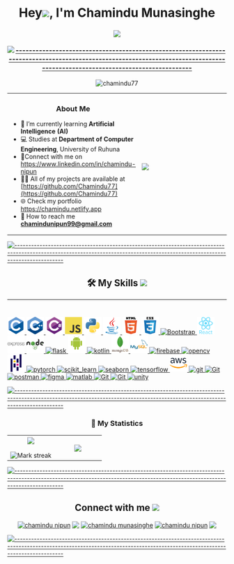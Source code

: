 
<h1 align="center">Hey<img src="https://raw.githubusercontent.com/MartinHeinz/MartinHeinz/master/wave.gif" width="30px">, I'm Chamindu Munasinghe </h1>

<h3 align="center"><img src="https://readme-typing-svg.herokuapp.com?lines=Thank+You+for+taking+the+time+to+view+my+GitHub+Profile...&center=true&width=700&height=45">


[![-----------------------------------------------------------------------------------------------------------------------------------------------------------------------------](
https://raw.githubusercontent.com/andreasbm/readme/master/assets/lines/aqua.png)](https://github.com/BaseMax?tab=repositories)

</h3> <p align="center"> <img src="https://komarev.com/ghpvc/?username=chamindu77&label=Profile%20views&color=0e75b6&style=flat" alt="chamindu77" /> </p>

<table align="center">
<tr border="none">
<td width="67%" hegth="40%" align="left">
<h3 align="center"> About Me </h3>


- 🌱 I’m currently learning **Artificial Intelligence (AI)**
- 💻 Studies at **Department of Computer
Engineering**, University of Ruhuna
- 📌Connect with me on https://www.linkedin.com/in/chamindu-nipun
- 👨‍💻 All of my projects are available at [https://github.com/Chamindu77](https://github.com/Chamindu77)
- 🌐 Check my portfolio https://chamindu.netlify.app
- 📩 How to reach me **chamindunipun99@gmail.com**
</td>
<td width="37%" hegth="30%" align="left">

<picture> <img align="right" src="https://github.com/7oSkaaa/7oSkaaa/blob/main/Images/Right_Side.gif?raw=true" width = 250px></picture>

  </td>
</tr>
</table>



[![-----------------------------------------------------------------------------------------------------------------------------------------------------------------------------](
https://raw.githubusercontent.com/andreasbm/readme/master/assets/lines/aqua.png)](https://github.com/BaseMax?tab=repositories)

<h2 align="center"> 🛠️ My Skills <img src = "https://media2.giphy.com/media/QssGEmpkyEOhBCb7e1/giphy.gif?cid=ecf05e47a0n3gi1bfqntqmob8g9aid1oyj2wr3ds3mg700bl&rid=giphy.gif" width = 32px> </h2>

---
<h1></h1>
    <a href="https://github.com/Chamindu77?tab=repositories&q=&type=&language=c&sort=" target="_blank" rel="noreferrer">
      <img src="https://raw.githubusercontent.com/devicons/devicon/master/icons/c/c-original.svg" alt="c" width="40" height="40"/>
    </a>
    <a href="https://github.com/Chamindu77?tab=repositories&q=&type=&language=cplusplus&sort=" target="_blank" rel="noreferrer">
      <img src="https://raw.githubusercontent.com/devicons/devicon/master/icons/cplusplus/cplusplus-original.svg" alt="cplusplus" width="40" height="40"/>
    </a>
    <a href="https://github.com/Chamindu77?tab=repositories&q=&type=&language=csharp&sort=" target="_blank" rel="noreferrer">
      <img src="https://raw.githubusercontent.com/devicons/devicon/master/icons/csharp/csharp-original.svg" alt="csharp" width="40" height="40"/>
    </a>
    <a href="https://github.com/Chamindu77?tab=repositories&q=&type=&language=javascript&sort=" target="_blank" rel="noreferrer">
      <img src="https://raw.githubusercontent.com/devicons/devicon/master/icons/javascript/javascript-original.svg" alt="javascript" width="40" height="40"/>
    </a>
    <a href="https://github.com/Chamindu77?tab=repositories&q=&type=&language=python&sort=" target="_blank" rel="noreferrer">
      <img src="https://raw.githubusercontent.com/devicons/devicon/master/icons/python/python-original.svg" alt="python" width="40" height="40"/>
    </a>
    <a href="https://github.com/Chamindu77?tab=repositories&q=&type=&language=java&sort=" target="_blank" rel="noreferrer">
      <img src="https://raw.githubusercontent.com/devicons/devicon/master/icons/java/java-original.svg" alt="java" width="40" height="40"/>
    </a>
    <a href="https://github.com/Chamindu77?tab=repositories&q=&type=&language=html5&sort=" target="_blank" rel="noreferrer">
      <img src="https://raw.githubusercontent.com/devicons/devicon/master/icons/html5/html5-original-wordmark.svg" alt="html5" width="40" height="40"/>
    </a>
    <a href="https://github.com/Chamindu77?tab=repositories&q=&type=&language=css3&sort=" target="_blank" rel="noreferrer">
      <img src="https://raw.githubusercontent.com/devicons/devicon/master/icons/css3/css3-original-wordmark.svg" alt="css3" width="40" height="40"/>
    </a>
     <a href="https://github.com/Chamindu77?tab=repositories&q=&type=&language=bootstrap&sort=" target="_blank" rel="noreferrer">
        <img src="https://cdn.worldvectorlogo.com/logos/bootstrap-4.svg" width="40" height="40" alt="Bootstrap" />
    </a>
    <a href="https://github.com/Chamindu77?tab=repositories&q=&type=&language=react&sort=" target="_blank" rel="noreferrer">
      <img src="https://raw.githubusercontent.com/devicons/devicon/master/icons/react/react-original-wordmark.svg" alt="react" width="40" height="40"/>
    </a>
    <a href="https://github.com/Chamindu77?tab=repositories&q=&type=&language=express&sort=" target="_blank" rel="noreferrer">
      <img src="https://raw.githubusercontent.com/devicons/devicon/master/icons/express/express-original-wordmark.svg" alt="express" width="40" height="40"/>
    </a>
    <a href="https://github.com/Chamindu77?tab=repositories&q=&type=&language=nodejs&sort=" target="_blank" rel="noreferrer">
      <img src="https://raw.githubusercontent.com/devicons/devicon/master/icons/nodejs/nodejs-original-wordmark.svg" alt="nodejs" width="40" height="40"/>
    </a>
    <a href="https://github.com/Chamindu77?tab=repositories&q=&type=&language=flask&sort=" target="_blank" rel="noreferrer">
      <img src="https://www.vectorlogo.zone/logos/pocoo_flask/pocoo_flask-icon.svg" alt="flask" width="40" height="40"/>
    </a>
    <a href="https://github.com/Chamindu77?tab=repositories&q=&type=&language=android&sort=" target="_blank" rel="noreferrer">
      <img src="https://raw.githubusercontent.com/devicons/devicon/master/icons/android/android-original-wordmark.svg" alt="android" width="40" height="40"/>
    </a>
    <a href="https://github.com/Chamindu77?tab=repositories&q=&type=&language=kotlin&sort=" target="_blank" rel="noreferrer">
      <img src="https://www.vectorlogo.zone/logos/kotlinlang/kotlinlang-icon.svg" alt="kotlin" width="40" height="40"/>
    </a>
    <a href="https://github.com/Chamindu77?tab=repositories&q=&type=&language=mongodb&sort=" target="_blank" rel="noreferrer">
      <img src="https://raw.githubusercontent.com/devicons/devicon/master/icons/mongodb/mongodb-original-wordmark.svg" alt="mongodb" width="40" height="40"/>
    </a>
    <a href="https://github.com/Chamindu77?tab=repositories&q=&type=&language=mysql&sort=" target="_blank" rel="noreferrer">
      <img src="https://raw.githubusercontent.com/devicons/devicon/master/icons/mysql/mysql-original-wordmark.svg" alt="mysql" width="40" height="40"/>
    </a>
    <a href="https://github.com/Chamindu77?tab=repositories&q=&type=&language=firebase&sort=" target="_blank" rel="noreferrer">
      <img src="https://www.vectorlogo.zone/logos/firebase/firebase-icon.svg" alt="firebase" width="40" height="40"/>
    </a>
    <a href="https://github.com/Chamindu77?tab=repositories&q=&type=&language=opencv&sort=" target="_blank" rel="noreferrer">
      <img src="https://www.vectorlogo.zone/logos/opencv/opencv-icon.svg" alt="opencv" width="40" height="40"/>
    </a>
    <a href="https://github.com/Chamindu77?tab=repositories&q=&type=&language=pandas&sort=" target="_blank" rel="noreferrer">
      <img src="https://raw.githubusercontent.com/devicons/devicon/2ae2a900d2f041da66e950e4d48052658d850630/icons/pandas/pandas-original.svg" alt="pandas" width="40" height="40"/>
    </a>
     <a href="https://github.com/Chamindu77?tab=repositories&q=&type=&language=pytorch&sort=" target="_blank" rel="noreferrer">
      <img src="https://www.vectorlogo.zone/logos/pytorch/pytorch-icon.svg" alt="pytorch" width="40" height="40"/>
    </a>
    <a href="https://github.com/Chamindu77?tab=repositories&q=&type=&language=scikit_learn&sort=" target="_blank" rel="noreferrer">
      <img src="https://upload.wikimedia.org/wikipedia/commons/0/05/Scikit_learn_logo_small.svg" alt="scikit_learn" width="40" height="40"/>
    </a>
    <a href="https://github.com/Chamindu77?tab=repositories&q=&type=&language=seaborn&sort=" target="_blank" rel="noreferrer">
      <img src="https://seaborn.pydata.org/_images/logo-mark-lightbg.svg" alt="seaborn" width="40" height="40"/>
    </a>
    <a href="https://github.com/Chamindu77?tab=repositories&q=&type=&language=tensorflow&sort=" target="_blank" rel="noreferrer">
      <img src="https://www.vectorlogo.zone/logos/tensorflow/tensorflow-icon.svg" alt="tensorflow" width="40" height="40"/>
    </a>
    <a href="https://github.com/Chamindu77?tab=repositories&q=&type=&language=aws&sort=" target="_blank" rel="noreferrer">
      <img src="https://raw.githubusercontent.com/devicons/devicon/master/icons/amazonwebservices/amazonwebservices-original-wordmark.svg" alt="aws" width="40" height="40"/>
    </a>
    <a href="https://github.com/Chamindu77?tab=repositories&q=&type=&language=git&sort=" target="_blank" rel="noreferrer">
      <img src="https://www.vectorlogo.zone/logos/git-scm/git-scm-icon.svg" alt="git" width="40" height="40"/>
    </a>
    <a href="https://github.com/Chamindu77?tab=repositories&q=&type=&language=github&sort=" target="_blank" rel="noreferrer">
        <img src="https://user-images.githubusercontent.com/64439609/212556741-81407849-82c8-4926-854f-820e8a644375.png" width="40" height="40" alt="Git"/>
    </a>
    <a href="https://github.com/Chamindu77?tab=repositories&q=&type=&language=postman&sort=" target="_blank" rel="noreferrer">
      <img src="https://www.vectorlogo.zone/logos/getpostman/getpostman-icon.svg" alt="postman" width="40" height="40"/>
     </a>
     <a href="https://github.com/Chamindu77?tab=repositories&q=&type=&language=figma&sort=" target="_blank" rel="noreferrer">
      <img src="https://www.vectorlogo.zone/logos/figma/figma-icon.svg" alt="figma" width="40" height="40"/>
     </a>
     <a href="https://github.com/Chamindu77?tab=repositories&q=&type=&language=matlab&sort=" target="_blank" rel="noreferrer">
      <img src="https://upload.wikimedia.org/wikipedia/commons/2/21/Matlab_Logo.png" alt="matlab" width="40" height="40"/>
     </a>
     <a href="https://github.com/Chamindu77?tab=repositories&q=&type=&language=VisualStudio&sort=" target="_blank" rel="noreferrer">
     <img src="https://user-images.githubusercontent.com/64439609/212556816-5f39489d-6cee-4f1c-997f-4d30a391287c.png" width="40" height="40" alt="Git"/>
     </a>
     <a href="https://github.com/Chamindu77?tab=repositories&q=&type=&language=VisualStudioCode&sort=" target="_blank" rel="noreferrer">
    <img src="https://user-images.githubusercontent.com/64439609/212556802-77a65ec1-aa71-4272-b603-1a57d1914678.png" width="40" height="40" alt="Git"/>
     </a>
    <a href="https://github.com/Chamindu77?tab=repositories&q=&type=&language=unity&sort=" target="_blank" rel="noreferrer">
      <img src="https://www.vectorlogo.zone/logos/unity3d/unity3d-icon.svg" alt="unity" width="40" height="40"/>
    </a>

[![-----------------------------------------------------------------------------------------------------------------------------------------------------------------------------](
https://raw.githubusercontent.com/andreasbm/readme/master/assets/lines/aqua.png)](https://github.com/BaseMax?tab=repositories)


<h3 align="center"> 🚀 My Statistics </h3>
<p align="center">
<table align="center">
<tr border="none">
<td width="50%" align="center">
  
  <img  align="center"  src="https://github-readme-stats.vercel.app/api?username=chamindu77&theme=dark&show_icons=true&count_private=true" />
  <br></br>
  <img  title="🔥 Get streak stats for your profile at git.io/streak-stats" alt="Mark streak" src="https://github-readme-streak-stats.herokuapp.com/?user=chamindu77&theme=dark&hide_border=false" /> 
</td>
<td width="50%" align="center">

  <img  align="center"  src="https://github-readme-stats.anuraghazra1.vercel.app/api/top-langs/?username=chamindu77&theme=dark&hide_border=false&no-bg=true&no-frame=true&langs_count=7"/>
  
  </td>
</tr>
</table>

[![-----------------------------------------------------------------------------------------------------------------------------------------------------------------------------](
https://raw.githubusercontent.com/andreasbm/readme/master/assets/lines/aqua.png)](https://github.com/BaseMax?tab=repositories)



<h2 align="center"> Connect with me <img src='https://raw.githubusercontent.com/ShahriarShafin/ShahriarShafin/main/Assets/handshake.gif' width="100px"> </h2>
<p align="center">
<a href="https://linkedin.com/in/chamindu nipun" target="blank"><img align="center" src="https://raw.githubusercontent.com/rahuldkjain/github-profile-readme-generator/master/src/images/icons/Social/linked-in-alt.svg" alt="chamindu nipun" height="30" width="40" /></a>
<a href = 'https://github.com/Chamindu77'> <img width = '32px' align= 'center' src="https://raw.githubusercontent.com/rahulbanerjee26/githubAboutMeGenerator/main/icons/github.svg"/></a>
<a href="https://fb.com/chamindu munasinghe" target="blank"><img align="center" src="https://raw.githubusercontent.com/rahuldkjain/github-profile-readme-generator/master/src/images/icons/Social/facebook.svg" alt="chamindu munasinghe" height="30" width="40" /></a>
<a href="https://www.hackerrank.com/profile/Nipun4100" target="blank"><img align="center" src="https://raw.githubusercontent.com/rahuldkjain/github-profile-readme-generator/master/src/images/icons/Social/hackerrank.svg" alt="chamindu nipun" height="30" width="40" /></a>
<a href = 'https://www.twitter.com/CN_Munasinghe'> <img width = '32px' align= 'center' src="https://raw.githubusercontent.com/rahulbanerjee26/githubAboutMeGenerator/main/icons/twitter.svg"/></a> 
</p>


[![-----------------------------------------------------------------------------------------------------------------------------------------------------------------------------](
https://raw.githubusercontent.com/andreasbm/readme/master/assets/lines/aqua.png)](https://github.com/BaseMax?tab=repositories)







